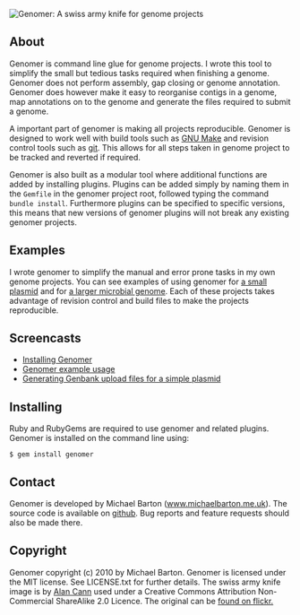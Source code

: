 ![Genomer: A swiss army knife for genome projects](http://genomer.s3.amazonaws.com/icon/genomer/genomer.png)

## About

Genomer is command line glue for genome projects. I wrote this tool to simplify
the small but tedious tasks required when finishing a genome. Genomer does not
perform assembly, gap closing or genome annotation. Genomer does however make
it easy to reorganise contigs in a genome, map annotations on to the genome and
generate the files required to submit a genome.

A important part of genomer is making all projects reproducible. Genomer is
designed to work well with build tools such as [GNU Make][make] and revision
control tools such as [git][git]. This allows for all steps taken in genome
project to be tracked and reverted if required.

[make]: http://www.gnu.org/software/make/
[git]: http://git-scm.com/

Genomer is also built as a modular tool where additional functions are added by
installing plugins. Plugins can be added simply by naming them in the `Gemfile`
in the genomer project root, followed typing the command `bundle install`.
Furthermore plugins can be specified to specific versions, this means that new
versions of genomer plugins will not break any existing genomer projects.

## Examples

I wrote genomer to simplify the manual and error prone tasks in my own genome
projects. You can see examples of using genomer for [a small plasmid][plasmid]
and for [a larger microbial genome][genome]. Each of these projects takes
advantage of revision control and build files to make the projects
reproducible.

[plasmid]: https://github.com/michaelbarton/chromosome-pfluorescens-r124-plasmid
[genome]: https://github.com/michaelbarton/chromosome-pfluorescens-r124-genome

## Screencasts

  * [Installing Genomer](http://www.youtube.com/watch?v=bXws8RnBsUU)
  * [Genomer example usage](http://www.youtube.com/watch?v=HfsdJOELFjs)
  * [Generating Genbank upload files for a simple plasmid](http://www.youtube.com/watch?v=jVn62pMnIRA)

## Installing

Ruby and RubyGems are required to use genomer and related plugins. Genomer is
installed on the command line using:

    $ gem install genomer

## Contact

Genomer is developed by Michael Barton (www.michaelbarton.me.uk). The source
code is available on [github][]. Bug reports and feature requests should also
be made there.

[github]: https://github.com/michaelbarton/genomer

## Copyright

Genomer copyright (c) 2010 by Michael Barton. Genomer is licensed under the MIT
license. See LICENSE.txt for further details. The swiss army knife image is by
[Alan Cann][cann] used under a Creative Commons Attribution Non-Commercial
ShareAlike 2.0 Licence. The original can be [found on flickr.][flickr]

[cann]: http://microbiologybytes.com/AJC/
[flickr]: http://www.flickr.com/photos/ajc1/4663140532/
